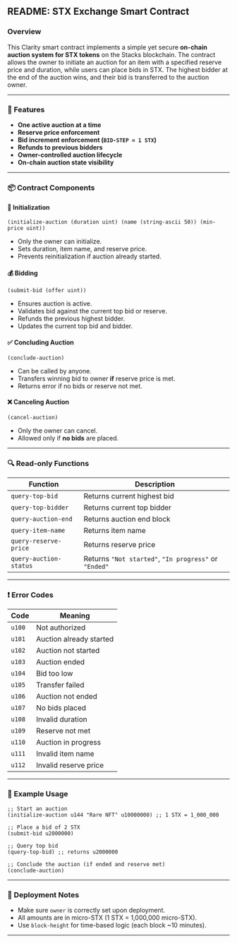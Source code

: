 ##  README: STX Exchange Smart Contract

###  Overview

This Clarity smart contract implements a simple yet secure **on-chain auction system for STX tokens** on the Stacks blockchain. The contract allows the owner to initiate an auction for an item with a specified reserve price and duration, while users can place bids in STX. The highest bidder at the end of the auction wins, and their bid is transferred to the auction owner.

---

### 🚀 Features

* **One active auction at a time**
* **Reserve price enforcement**
* **Bid increment enforcement (`BID-STEP = 1 STX`)**
* **Refunds to previous bidders**
* **Owner-controlled auction lifecycle**
* **On-chain auction state visibility**

---

### 📦 Contract Components

#### 🔐 Initialization

```clarity
(initialize-auction (duration uint) (name (string-ascii 50)) (min-price uint))
```

* Only the owner can initialize.
* Sets duration, item name, and reserve price.
* Prevents reinitialization if auction already started.

#### 💰 Bidding

```clarity
(submit-bid (offer uint))
```

* Ensures auction is active.
* Validates bid against the current top bid or reserve.
* Refunds the previous highest bidder.
* Updates the current top bid and bidder.

#### ✅ Concluding Auction

```clarity
(conclude-auction)
```

* Can be called by anyone.
* Transfers winning bid to owner **if** reserve price is met.
* Returns error if no bids or reserve not met.

#### ❌ Canceling Auction

```clarity
(cancel-auction)
```

* Only the owner can cancel.
* Allowed only if **no bids** are placed.

---

### 🔍 Read-only Functions

| Function               | Description                                           |
| ---------------------- | ----------------------------------------------------- |
| `query-top-bid`        | Returns current highest bid                           |
| `query-top-bidder`     | Returns current top bidder                            |
| `query-auction-end`    | Returns auction end block                             |
| `query-item-name`      | Returns item name                                     |
| `query-reserve-price`  | Returns reserve price                                 |
| `query-auction-status` | Returns `"Not started"`, `"In progress"` or `"Ended"` |

---

### ❗ Error Codes

| Code   | Meaning                 |
| ------ | ----------------------- |
| `u100` | Not authorized          |
| `u101` | Auction already started |
| `u102` | Auction not started     |
| `u103` | Auction ended           |
| `u104` | Bid too low             |
| `u105` | Transfer failed         |
| `u106` | Auction not ended       |
| `u107` | No bids placed          |
| `u108` | Invalid duration        |
| `u109` | Reserve not met         |
| `u110` | Auction in progress     |
| `u111` | Invalid item name       |
| `u112` | Invalid reserve price   |

---

### 📖 Example Usage

```clarity
;; Start an auction
(initialize-auction u144 "Rare NFT" u10000000) ;; 1 STX = 1_000_000

;; Place a bid of 2 STX
(submit-bid u2000000)

;; Query top bid
(query-top-bid) ;; returns u2000000

;; Conclude the auction (if ended and reserve met)
(conclude-auction)
```

---

### 📄 Deployment Notes

* Make sure `owner` is correctly set upon deployment.
* All amounts are in micro-STX (1 STX = 1,000,000 micro-STX).
* Use `block-height` for time-based logic (each block \~10 minutes).

---